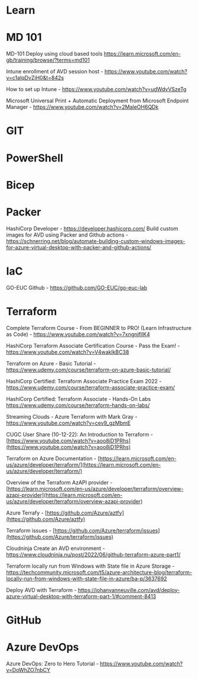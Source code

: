 # **Learn**

# MD 101
MD-101 Deploy using cloud based tools https://learn.microsoft.com/en-gb/training/browse/?terms=md101

Intune enrollment of AVD session host - https://www.youtube.com/watch?v=c1aIqDvZjH0&t=842s

How to set up Intune - https://www.youtube.com/watch?v=udWdvVSzeTg

Microsoft Universal Print + Automatic Deployment from Microsoft Endpoint Manager - https://www.youtube.com/watch?v=2MaleOH6QDk
# GIT

# PowerShell

# Bicep

# Packer

HashiCorp Developer - https://developer.hashicorp.com/
Build custom images for AVD using Packer and Github actions - https://schnerring.net/blog/automate-building-custom-windows-images-for-azure-virtual-desktop-with-packer-and-github-actions/


# IaC

GO-EUC Github - https://github.com/GO-EUC/go-euc-lab

# Terraform

Complete Terraform Course - From BEGINNER to PRO! (Learn Infrastructure as Code) - https://www.youtube.com/watch?v=7xngnjfIlK4

HashiCorp Terraform Associate Certification Course - Pass the Exam! - https://www.youtube.com/watch?v=V4waklkBC38

Terraform on Azure - Basic Tutorial - https://www.udemy.com/course/terraform-on-azure-basic-tutorial/

HashiCorp Certified: Terraform Associate Practice Exam 2022 - https://www.udemy.com/course/terraform-associate-practice-exam/

HashiCorp Certified: Terraform Associate - Hands-On Labs https://www.udemy.com/course/terraform-hands-on-labs/

Streaming Clouds - Azure Terraform with Mark Gray - https://www.youtube.com/watch?v=cev9_gzMbmE

CUGC User Share (10-12-22): An Introduction to Terraform - [https://www.youtube.com/watch?v=aoo8jD1PRhs](https://www.youtube.com/watch?v=aoo8jD1PRhs)

Terraform on Azure Documentation - [https://learn.microsoft.com/en-us/azure/developer/terraform/](https://learn.microsoft.com/en-us/azure/developer/terraform/)

Overview of the Terraform AzAPI provider - [https://learn.microsoft.com/en-us/azure/developer/terraform/overview-azapi-provider](https://learn.microsoft.com/en-us/azure/developer/terraform/overview-azapi-provider)

Azure Terrafy - [https://github.com/Azure/aztfy](https://github.com/Azure/aztfy)

Terraform issues - [https://github.com/Azure/terraform/issues](https://github.com/Azure/terraform/issues)

Cloudninja Create an AVD environment - https://www.cloudninja.nu/post/2022/06/github-terraform-azure-part1/

Terraform locally run from Windows with State file in Azure Storage - https://techcommunity.microsoft.com/t5/azure-architecture-blog/terraform-locally-run-from-windows-with-state-file-in-azure/ba-p/3637692

Deploy AVD with Terraform - https://johanvanneuville.com/avd/deploy-azure-virtual-desktop-with-terraform-part-1/#comment-8413



# GitHub

# Azure DevOps

Azure DevOps: Zero to Hero Tutorial - https://www.youtube.com/watch?v=DoWhZO7nbCY
